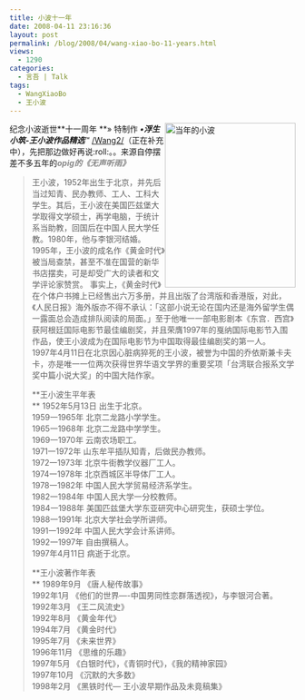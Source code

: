 ```yaml
---
title: 小波十一年
date: 2008-04-11 23:16:36
layout: post
permalink: /blog/2008/04/wang-xiao-bo-11-years.html
views:
  - 1290
categories:
  - 言吾 | Talk
tags:
  - WangXiaoBo
  - 王小波
---
```

纪念小波逝世**十一周年 **»<img class="alignright" style="FLOAT: right" height="290" alt="当年的小波" src="http://junnie.3322.org/images/zhu8.net/xiaobo.jpg" width="230" /> 特制作 ***•浮生小筑-王小波作品精选***™ <a title="王小波作品精选" href="http://chenjun.com/wang2/" target="_blank">/Wang2/</a>（正在补充中），先把那边做好再说:roll:。。来源自停摆差不多五年的<span style="COLOR: #888888"><strong><em>opig的《无声听雨》</em></strong></span> 

> 王小波，1952年出生于北京，并先后当过知青、民办教师、工人、工科大学生。其后，王小波在美国匹兹堡大学取得文学硕士，再学电脑，于统计系当助教，回国后在中国人民大学任教。1980年，他与李银河结婚。  
> 1995年，王小波的成名作《黄金时代》被当局查禁，甚至不准在国营的新华书店摆卖，可是却受广大的读者和文学评论家赞赏。 事实上，《黄金时代》在个体户书摊上已经售出六万多册，并且出版了台湾版和香港版，对此，《人民日报》海外版亦不得不承认：「这部小说无论在国内还是海外留学生偶一露面总会造成排队阅读的局面。」至于他唯一一部电影剧本《东宫．西宫》获阿根廷国际电影节最佳编剧奖，并且荣膺1997年的戛纳国际电影节入围作品，使王小波成为在国际电影节为中国取得最佳编剧奖的第一人。  
> 1997年4月11日在北京因心脏病猝死的王小波，被誉为中国的乔依斯兼卡夫卡，亦是唯一一位两次获得世界华语文学界的重要奖项「台湾联合报系文学奖中篇小说大奖」的中国大陆作家。
> 
> **王小波生平年表  
> ** 1952年5月13日 出生于北京。  
> 1959一1965年 北京二龙路小学学生。  
> 1965一1968年 北京二龙路中学学生。  
> 1969一1970年 云南农场职工。  
> 1971一1972年 山东牟平插队知青，后做民办教师。  
> 1972一1973年 北京牛街教学仪器厂工人。  
> 1974一1978年 北京西城区半导体厂工人。  
> 1978一1982年 中国人民大学贸易经济系学生。  
> 1982一1984年 中国人民大学一分校教师。  
> 1984一1988年 美国匹兹堡大学东亚研究中心研究生，获硕士学位。  
> 1988一1991年 北京大学社会学所讲师。  
> 1991一1992年 中国人民大学会计系讲师。  
> 1992一1997年 自由撰稿人。  
> 1997年4月11日 病逝于北京。
> 
> **王小波著作年表  
> ** 1989年9月 《唐人秘传故事》  
> 1992年1月 《他们的世界&#8212;-中国男同性恋群落透视》，与李银河合著。  
> 1992年3月 《王二风流史》  
> 1992年8月 《黄金年代》  
> 1994年7月 《黄金时代》  
> 1995年7月 《未来世界》  
> 1996年11月 《思维的乐趣》  
> 1997年5月 《白银时代》，《青铜时代》，《我的精神家园》  
> 1997年10月 《沉默的大多数》  
> 1998年2月 《黑铁时代&#8212; 王小波早期作品及未竟稿集》